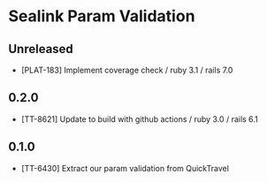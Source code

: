 # Sealink Param Validation

## Unreleased

- [PLAT-183] Implement coverage check / ruby 3.1 / rails 7.0

## 0.2.0

- [TT-8621] Update to build with github actions / ruby 3.0 / rails 6.1

## 0.1.0

* [TT-6430] Extract our param validation from QuickTravel
